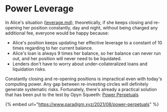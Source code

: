 # Power Leverage

In Alice's situation ([leverage.md](leverage.md "mention")), theoretically, if she keeps closing and re-opening her position constantly, day and night, without being charged any additional fee, everyone would be happy because:

* Alice's position keeps updating her effective leverage to a constant of 10 times regarding to her current balance.
* Alice's loan is always 9 times her balance, so her balance can never run out, and her position will never need to be liquidated.
* Lenders don't have to worry about under-collateralized loans and liquidation risks.

Constantly closing and re-opening positions is impractical even with today's computing power. Any gap between re-investing circles will definitely generate systematic risks. Fortunately, there's already a practical solution that has been put to the test by Opyn Squeeth: [Power Perpetuals](https://www.paradigm.xyz/2021/08/power-perpetuals)

{% embed url="https://www.paradigm.xyz/2021/08/power-perpetuals" %}
